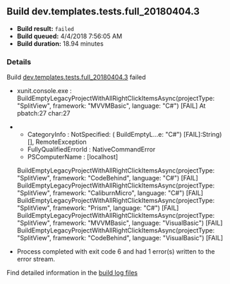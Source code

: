## Build dev.templates.tests.full_20180404.3
- **Build result:** `failed`
- **Build queued:** 4/4/2018 7:56:05 AM
- **Build duration:** 18.94 minutes
### Details
Build [dev.templates.tests.full_20180404.3](https://winappstudio.visualstudio.com/web/build.aspx?pcguid=a4ef43be-68ce-4195-a619-079b4d9834c2&builduri=vstfs%3a%2f%2f%2fBuild%2fBuild%2f25381) failed

+ xunit.console.exe :     BuildEmptyLegacyProjectWithAllRightClickItemsAsync(projectType: "SplitView", framework: 
"MVVMBasic", language: "C#") [FAIL]
At pbatch:27 char:27
+ 
    + CategoryInfo          : NotSpecified: (    BuildEmptyL...e: "C#") [FAIL]:String) [], RemoteException
    + FullyQualifiedErrorId : NativeCommandError
    + PSComputerName        : [localhost]
 
    BuildEmptyLegacyProjectWithAllRightClickItemsAsync(projectType: "SplitView", framework: "CodeBehind", language: 
"C#") [FAIL]
    BuildEmptyLegacyProjectWithAllRightClickItemsAsync(projectType: "SplitView", framework: "CaliburnMicro", language: 
"C#") [FAIL]
    BuildEmptyLegacyProjectWithAllRightClickItemsAsync(projectType: "SplitView", framework: "Prism", language: "C#") 
[FAIL]
    BuildEmptyLegacyProjectWithAllRightClickItemsAsync(projectType: "SplitView", framework: "MVVMBasic", language: 
"VisualBasic") [FAIL]
    BuildEmptyLegacyProjectWithAllRightClickItemsAsync(projectType: "SplitView", framework: "CodeBehind", language: 
"VisualBasic") [FAIL]

+ Process completed with exit code 6 and had 1 error(s) written to the error stream.

Find detailed information in the [build log files](https://uwpctdiags.blob.core.windows.net/buildlogs/dev.templates.tests.full_20180404.3_logs.zip)
